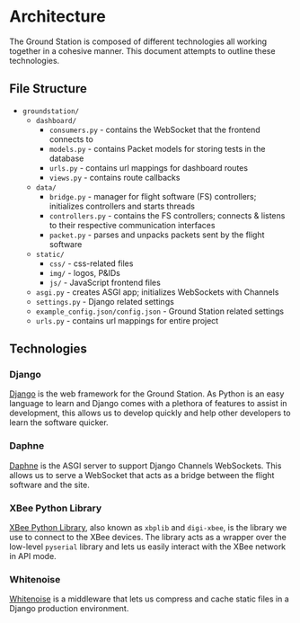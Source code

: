 # Architecture

The Ground Station is composed of different technologies all working together in a cohesive manner. This document attempts to outline these technologies.

## File Structure

- `groundstation/`
  - `dashboard/`
    - `consumers.py` - contains the WebSocket that the frontend connects to
    - `models.py` - contains Packet models for storing tests in the database
    - `urls.py` - contains url mappings for dashboard routes
    - `views.py` - contains route callbacks
  - `data/`
    - `bridge.py` - manager for flight software (FS) controllers; initializes controllers and starts threads
    - `controllers.py` - contains the FS controllers; connects & listens to their respective communication interfaces
    - `packet.py` - parses and unpacks packets sent by the flight software
  - `static/`
    - `css/` - css-related files 
    - `img/` - logos, P&IDs
    - `js/` - JavaScript frontend files
  - `asgi.py` - creates ASGI app; initializes WebSockets with Channels
  - `settings.py` - Django related settings
  - `example_config.json/config.json` - Ground Station related settings
  - `urls.py` - contains url mappings for entire project

## Technologies 

### Django

[Django](https://www.djangoproject.com/) is the web framework for the Ground Station. As Python is an easy language to learn and Django comes with a plethora of features to assist in development, this allows us to develop quickly and help other developers to learn the software quicker.

### Daphne

[Daphne](https://github.com/django/daphne) is the ASGI server to support Django Channels WebSockets. This allows us to serve a WebSocket that acts as a bridge between the flight software and the site. 

### XBee Python Library

[XBee Python Library](https://xbplib.readthedocs.io/en/latest/), also known as `xbplib` and `digi-xbee`, is the library we use to connect to the XBee devices. The library acts as a wrapper over the low-level `pyserial` library and lets us easily interact with the XBee network in API mode.

### Whitenoise

[Whitenoise](https://whitenoise.readthedocs.io/en/stable/index.html) is a middleware that lets us compress and cache static files in a Django production environment.